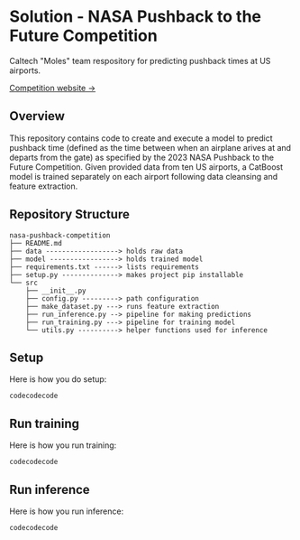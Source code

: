 # Solution - NASA Pushback to the Future Competition

Caltech "Moles" team respository for predicting pushback times at US airports.  

[Competition website &rarr;](https://www.drivendata.org/competitions/182/competition-nasa-airport-pushback-prescreened/page/712/)

## Overview
This repository contains code to create and execute a model to predict pushback time (defined as the time between when an airplane arives at and departs from the gate) as specified by the 2023 NASA Pushback to the Future Competition. Given provided data from ten US airports, a CatBoost model is trained separately on each airport following data cleansing and feature extraction. 



## Repository Structure


```
nasa-pushback-competition
├── README.md
├── data ------------------> holds raw data
├── model -----------------> holds trained model
├── requirements.txt ------> lists requirements
├── setup.py --------------> makes project pip installable
└── src
    ├── __init__.py
    ├── config.py ---------> path configuration
    ├── make_dataset.py ---> runs feature extraction
    ├── run_inference.py --> pipeline for making predictions
    ├── run_training.py ---> pipeline for training model
    └── utils.py ----------> helper functions used for inference
```

## Setup

Here is how you do setup:
```
codecodecode
```

## Run training

Here is how you run training:
```
codecodecode
```

## Run inference

Here is how you run inference:
```
codecodecode
```